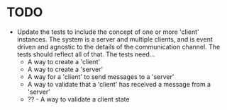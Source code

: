 # TODO

- Update the tests to include the concept of one or more 'client' instances. The system is a server and multiple clients, and is event driven and agnostic to the details of the communication channel. The tests should reflect all of that. The tests need...
  - A way to create a 'client'
  - A way to create a 'server'
  - A way for a 'client' to send messages to a 'server'
  - A way to validate that a 'client' has received a message from a 'server'
  - ?? - A way to validate a client state
